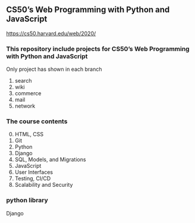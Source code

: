 ## CS50’s Web Programming with Python and JavaScript
https://cs50.harvard.edu/web/2020/

### This repository include projects for CS50’s Web Programming with Python and JavaScript
Only project has shown in each branch
1. search
1. wiki
1. commerce
1. mail
1. network


### The course contents
0. HTML, CSS
0. Git
0. Python
0. Django
0. SQL, Models, and Migrations
0. JavaScript
0. User Interfaces
0. Testing, CI/CD
0. Scalability and Security

### python library
Django